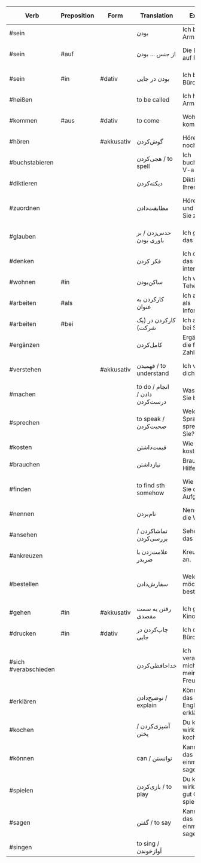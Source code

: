 
| Verb                 | Preposition | Form       | Translation                    | Example                                      | Example Translation                  | Tags              |
| -------------------- | ----------- | ---------- | ------------------------------ | -------------------------------------------- | ------------------------------------ | ----------------- |
| #sein                |             |            | بودن                           | Ich bin Arman                                | I'm Arman                            | #معرفی            |
| #sein                | #auf        |            | از جنس ... بودن                | Die Brille ist auf Plastik.                  | این عینک از جنس پلاستیکه.            | #جنس #خرید #اشیاء |
| #sein                | #in         | #dativ     | بودن در جایی                   | Ich bin im Büro.                             | من در دفترکار هستم.                  | #مکان             |
| #heißen              |             |            | to be called                   | Ich heiße Arman                              | I'm called Arman.                    | #معرفی            |
| #kommen              | #aus        | #dativ     | to come                        | Woher kommen Sie?                            | Where do you come from?              | #معرفی            |
| #hören               |             | #akkusativ | گوش‌کردن                       | Hören Sie noch einmal.                       | یک بار دیگه گوش کنید.                |                   |
| #buchstabieren       |             |            | هجی‌کردن / to spell            | Ich buchstabiere: V-a-l-...                  | من هجی میکنم                         | #معرفی            |
| #diktieren           |             |            | دیکته‌کردن                     | Diktieren Sie Ihren Namen.                   | اسامی‌تون رو بنویسید.                | #نوشتن            |
| #zuordnen            |             |            | مطابقت‌دادن                    | Hören Sie und ordnen Sie zu.                 | گوش کنید و (موارد را) مطابقت دهید.   | #جداشدنی          |
| #glauben             |             |            | حدس‌زدن / بر باوری بودن        | Ich glaube, das ist ein P.                   | من حدس میزنم اون یک پی هست.          | #اظهارنظر         |
| #denken              |             |            | فکر کردن                       | Ich denke, das ist interessant.              | من فکر میکنم اون جذابه.              | #اظهارنظر         |
| #wohnen              | #in         |            | ساکن‌بودن                      | Ich wohne in Teheran.                        | من ساکن تهران هستم.                  | #سکونت #مکان      |
| #arbeiten            | #als        |            | کارکردن به عنوان               | Ich arbeite als Informatiker.                | I work as a computer scientist.      | #شغل #کار         |
| #arbeiten            | #bei        |            | کارکردن در (یک شرکت)           | Ich arbeite bei Samsung.                     | I work at samsung.                   | #شغل #کار         |
| #ergänzen            |             |            | کامل‌کردن                      | Ergänzen Sie die fehlenden Zahlen.           | Fill in the missing numbers.         |                   |
| #verstehen           |             | #akkusativ | فهمیدن / to understand         | Ich verstehe dich.                           | I understand you.                    |                   |
| #machen              |             |            | to do / انجام دادن / درست‌کردن | Was machen Sie beruflich?                    | What's your job?                     |                   |
| #sprechen            |             |            | to speak / صحبت‌کردن           | Welche Sprachen sprechen Sie?                | Which languages do you speak?        | #معرفی #زبان      |
| #kosten              |             |            | قیمت‌داشتن                     | Wie viel kostet das?                         | اون قیمتش چقدره؟                     | #خرید #پول        |
| #brauchen            |             |            | نیازداشتن                      | Brauchen Sie Hilfe?                          | کمک نیاز دارید؟                      |                   |
| #finden              |             |            | to find sth somehow            | Wie finden Sie die Aufgabe?                  | How do you find the exercise?        | #اظهارنظر         |
| #nennen              |             |            | نام‌بردن                       | Nennen Sie die Wörter.                       | کلمه‌ها رو نام ببرید.                |                   |
| #ansehen             |             |            | تماشاکردن / بررسی‌کردن         | Sehen Sie das Foto an.                       | اون تصویر رو نگاه کنید (با دقت).     | #جداشدنی #دیدن    |
| #ankreuzen           |             |            | علامت‌زدن با ضربدر             | Kreuzen Sie an.                              | ضربدر بزنید.                         | #جداشدنی          |
| #bestellen           |             |            | سفارش‌دادن                     | Welche Uhr möchten Sie bestellen?            | Which watch would you like to order? | #خرید             |
| #gehen               | #in         | #akkusativ | رفتن به سمت مقصدی              | Ich gehe ins Kino.                           | من به سینما میرم.                    | #پرکاربرد         |
| #drucken             | #in         | #dativ     | چاپ‌کردن در جایی               | Ich drucke im Büro.                          | من در دفترکار چاپ میکنم.             |                   |
| #sich #verabschieden |             |            | خداحافظی‌کردن                  | Ich verabschiede mich von meinen Freunden.   | I say goodbye to my friends.         | #معرفی            |
| #erklären            |             |            | توضیح‌دادن / explain           | Können Sie das auf Englisch erklären?        | Can you explain this in English?     |                   |
| #kochen              |             |            | آشپزی‌کردن / پختن              | Du kannst wirklich toll kochen.              | You can cook really great.           | #غذا #خوراکی      |
| #können              |             |            | can / توانستن                  | Kannst du das noch einmal sagen?             | Can you say that again?              | #کمکی             |
| #spielen             |             |            | بازی‌کردن / to play            | Du kannst wirklich sehr gut Gitarre spielen. | You can play guitar really good.     |                   |
| #sagen               |             |            | گفتن / to say                  | Kannst du das noch einmal sagen?             | Can you say that again?              | #مکالمه           |
| #singen              |             |            | to sing / آوازخوندن            |                                              |                                      |                   |
